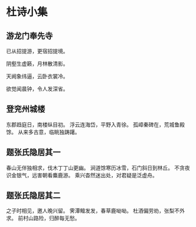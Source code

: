 # 杜诗小集

## 游龙门奉先寺

已从招提游，更宿招提境。

阴壑生虚籁，月林散清影。

天阙象纬逼，云卧衣裳冷。

欲觉闻晨钟，令人发深省。 

## 登兖州城楼

东郡趋庭日，南楼纵目初。
浮云连海岱，平野入青徐。
孤嶂秦碑在，荒城鲁殿馀。
从来多古意，临眺独踌躇。

## 题张氏隐居其一

春山无伴独相求，伐木丁丁山更幽。
涧道馀寒历冰雪，石门斜日到林丘。
不贪夜识金银气，远害朝看麋鹿游。
乘兴杳然迷出处，对君疑是泛虚舟。

## 题张氏隐居其二

之子时相见，邀人晚兴留。
霁潭鳣发发，春草鹿呦呦。
杜酒偏劳劝，张梨不外求。
前村山路险，归醉每无愁。